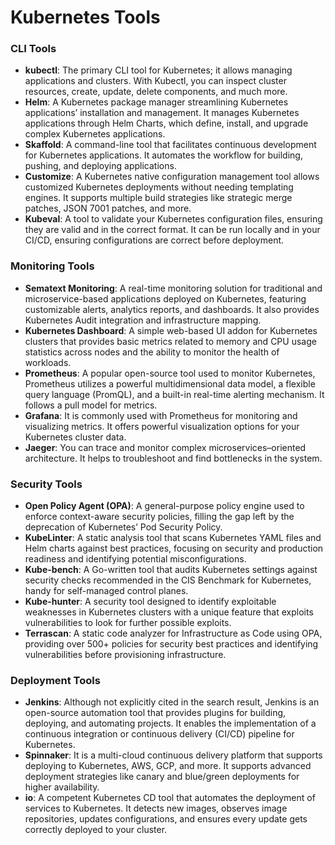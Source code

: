 # Kubernetes Tools

### CLI Tools

* **kubectl**: The primary CLI tool for Kubernetes; it allows managing applications and clusters. With Kubectl, you can inspect cluster resources, create, update, delete components, and much more.
* **Helm**: A Kubernetes package manager streamlining Kubernetes applications’ installation and management. It manages Kubernetes applications through Helm Charts, which define, install, and upgrade complex Kubernetes applications.
* **Skaffold**: A command-line tool that facilitates continuous development for Kubernetes applications. It automates the workflow for building, pushing, and deploying applications.
* **Customize**: A Kubernetes native configuration management tool allows customized Kubernetes deployments without needing templating engines. It supports multiple build strategies like strategic merge patches, JSON 7001 patches, and more.
* **Kubeval**: A tool to validate your Kubernetes configuration files, ensuring they are valid and in the correct format. It can be run locally and in your CI/CD, ensuring configurations are correct before deployment.

### Monitoring Tools

* **Sematext Monitoring**: A real-time monitoring solution for traditional and microservice-based applications deployed on Kubernetes, featuring customizable alerts, analytics reports, and dashboards. It also provides Kubernetes Audit integration and infrastructure mapping.
* **Kubernetes Dashboard**: A simple web-based UI addon for Kubernetes clusters that provides basic metrics related to memory and CPU usage statistics across nodes and the ability to monitor the health of workloads.
* **Prometheus**: A popular open-source tool used to monitor Kubernetes, Prometheus utilizes a powerful multidimensional data model, a flexible query language (PromQL), and a built-in real-time alerting mechanism. It follows a pull model for metrics.
* **Grafana**: It is commonly used with Prometheus for monitoring and visualizing metrics. It offers powerful visualization options for your Kubernetes cluster data.
* **Jaeger**: You can trace and monitor complex microservices–oriented architecture. It helps to troubleshoot and find bottlenecks in the system.

### Security Tools

* **Open Policy Agent (OPA)**: A general-purpose policy engine used to enforce context-aware security policies, filling the gap left by the deprecation of Kubernetes’ Pod Security Policy.
* **KubeLinter**: A static analysis tool that scans Kubernetes YAML files and Helm charts against best practices, focusing on security and production readiness and identifying potential misconfigurations.
* **Kube-bench**: A Go-written tool that audits Kubernetes settings against security checks recommended in the CIS Benchmark for Kubernetes, handy for self-managed control planes.
* **Kube-hunter**: A security tool designed to identify exploitable weaknesses in Kubernetes clusters with a unique feature that exploits vulnerabilities to look for further possible exploits.
* **Terrascan**: A static code analyzer for Infrastructure as Code using OPA, providing over 500+ policies for security best practices and identifying vulnerabilities before provisioning infrastructure.

### Deployment Tools

* **Jenkins**: Although not explicitly cited in the search result, Jenkins is an open-source automation tool that provides plugins for building, deploying, and automating projects. It enables the implementation of a continuous integration or continuous delivery (CI/CD) pipeline for Kubernetes.
* **Spinnaker**: It is a multi-cloud continuous delivery platform that supports deploying to Kubernetes, AWS, GCP, and more. It supports advanced deployment strategies like canary and blue/green deployments for higher availability.
* **io**: A competent Kubernetes CD tool that automates the deployment of services to Kubernetes. It detects new images, observes image repositories, updates configurations, and ensures every update gets correctly deployed to your cluster.

